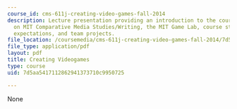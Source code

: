 ```yaml
---
course_id: cms-611j-creating-video-games-fall-2014
description: Lecture presentation providing an introduction to the course and information
  on MIT Comparative Media Studies/Writing, the MIT Game Lab, course structure, grading,
  expectations, and team projects.
file_location: /coursemedia/cms-611j-creating-video-games-fall-2014/7d5aa5417112862941373710c9950725_MITCMS_611JF14_Sep3InttoCou.pdf
file_type: application/pdf
layout: pdf
title: Creating Videogames
type: course
uid: 7d5aa5417112862941373710c9950725

---
```

None